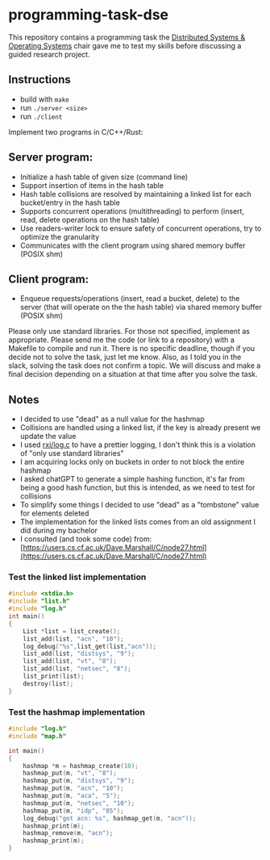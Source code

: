 # programming-task-dse

This repository contains a programming task the [Distributed Systems & Operating Systems](https://dse.in.tum.de) chair gave me to test my skills before discussing a guided research project.
## Instructions

-  build with `make`
- run `./server <size>`
- run `./client`

Implement two programs in C/C++/Rust:

## Server program:
 - Initialize a hash table of given size (command line)
 - Support insertion of items in the hash table
 - Hash table collisions are resolved by maintaining a linked list for each bucket/entry in the hash table
 - Supports concurrent operations (multithreading) to perform (insert, read, delete operations on the hash table)
 - Use readers-writer lock to ensure safety of concurrent operations, try to optimize the granularity   
 - Communicates with the client program using shared memory buffer (POSIX shm)

## Client program:
 - Enqueue requests/operations (insert, read a bucket, delete) to the server (that will operate on the the hash table) via shared memory buffer (POSIX shm)

Please only use standard libraries. For those not specified, implement as appropriate. Please send me the code (or link to a repository) with a Makefile to compile and run it. There is no specific deadline, though if you decide not to solve the task, just let me know. Also, as I told you in the slack, solving the task does not confirm a topic. We will discuss and make a final decision depending on a situation at that time after you solve the task.

## Notes

+ I decided to use "dead" as a null value for the hashmap
+ Collisions are handled using a linked list, if the key is already present we update the value
+ I used [rxi/log.c](https://github.com/rxi/log.c) to have a prettier logging, I don't think this is a violation of "only use standard libraries"
+ I am acquiring locks only on buckets in order to not block the entire hashmap
+ I asked chatGPT to generate a simple hashing function, it's far from being a good hash function, but this is intended, as we need to test for collisions
+ To simplify some things I decided to use "dead" as a "tombstone" value for elements deleted
+ The implementation for the linked lists comes from an old assignment I did during my bachelor
+ I consulted (and took some code) from: [https://users.cs.cf.ac.uk/Dave.Marshall/C/node27.html](https://users.cs.cf.ac.uk/Dave.Marshall/C/node27.html)

### Test the linked list implementation
```c
#include <stdio.h>
#include "list.h"
#include "log.h"
int main()
{
    List *list = list_create();
    list_add(list, "acn", "10");
    log_debug("%s",list_get(list,"acn"));
    list_add(list, "distsys", "9");
    list_add(list, "vt", "8");
    list_add(list, "netsec", "8");
    list_print(list);
    destroy(list);
}
```
### Test the hashmap implementation

```c
#include "log.h"
#include "map.h"

int main()
{
    hashmap *m = hashmap_create(10);
    hashmap_put(m, "vt", "8");
    hashmap_put(m, "distsys", "9");
    hashmap_put(m, "acn", "10");
    hashmap_put(m, "aca", "5");
    hashmap_put(m, "netsec", "10");
    hashmap_put(m, "idp", "85");
    log_debug("got acn: %s", hashmap_get(m, "acn"));
    hashmap_print(m);
    hashmap_remove(m, "acn");
    hashmap_print(m);
}
```
